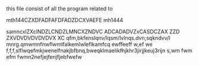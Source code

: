 this file consist of all the program related to

mth144CZXDFADFAFDFADZDCXVAEFE
mh1444

samncxlZXclNDZLCNDZLMNCXZNDVC
ADCADADVZxCASDCZAX ZZD
ZXVDVDVDVDVDVX XC
qfm,bkfenslqnv/lqsm/lvlnqs.dvn;sqkndvv/l
mnrg.qmwmnfnwflwmlfalkemlwleflkamfcq
ewffeeff w,ef we f,f,f,slflwqefmkjwenelfnakjbfbnq,bweqklmaelikfhjkhr3jirjjkeuj3rijn
s,wm fwm efm fwmn2nefjejfenjfjebfwefw

